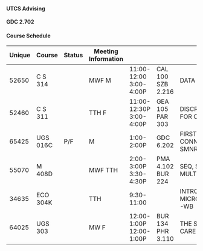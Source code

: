 #### UTCS Advising

**GDC 2.702**

#### Course Schedule

| Unique | Course   | Status | Meeting Information |                               |                       | Title                          |
| ------ | -------- | ------ | ------------------- | ----------------------------- | --------------------- | ------------------------------ |
| 52650  | C S 314  |        | MWF &#10;M           | 11:00- 12:00 &#10;3:00- 4:00P  | CAL 100 &#10;SZB 2.216 | DATA STRUCTURES                |
| 52460  | C S 311  |        | TTH &#10;F           | 11:00- 12:30P &#10;3:00- 4:00P | GEA 105 &#10;PAR 303   | DISCRETE MATH FOR COMPUTER SCI |
| 65425  | UGS 016C | P/F    | M                   | 1:00- 2:00P                   | GDC 6.202             | FIRST-YEAR CONNECTION SMNR-CNS |
| 55070  | M 408D   |        | MWF &#10;TTH         | 2:00- 3:00P &#10;3:30- 4:30P   | PMA 4.102 &#10;BUR 224 | SEQ, SERIES, AND MULTIVAR CALC |
| 34635  | ECO 304K |        | TTH                 | 9:30- 11:00                   |                       | INTRO TO MICROECONOMICS-WB     |
| 64025  | UGS 303  |        | MW &#10;F            | 12:00- 1:00P &#10;12:00- 1:00P | BUR 134 &#10;PHR 3.110 | THE SAVVY HEALTH CARE CONSUMER |
